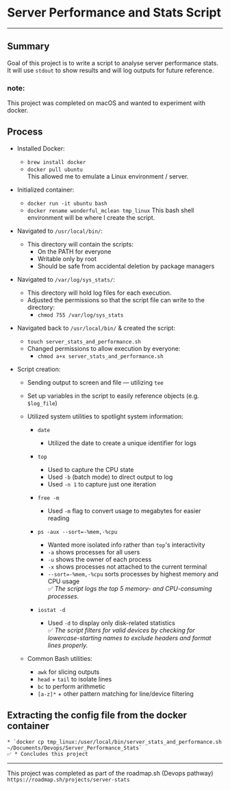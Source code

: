 # Server Performance and Stats Script
---
## Summary
Goal of this project is to write a script to analyse server performance stats.  
It will use `stdout` to show results and will log outputs for future reference.

### note:
This project was completed on macOS and wanted to experiment with docker.

## Process

* Installed Docker:
  * `brew install docker`
  * `docker pull ubuntu`  
    This allowed me to emulate a Linux environment / server.

* Initialized container:
  * `docker run -it ubuntu bash`  
  * `docker rename wonderful_mclean tmp_linux`
    This bash shell environment will be where I create the script.

* Navigated to `/usr/local/bin/`:
  * This directory will contain the scripts:
    * On the PATH for everyone
    * Writable only by root
    * Should be safe from accidental deletion by package managers

* Navigated to `/var/log/sys_stats/`:
  * This directory will hold log files for each execution.
  * Adjusted the permissions so that the script file can write to the directory:
    * `chmod 755 /var/log/sys_stats`

* Navigated back to `/usr/local/bin/` & created the script:
  * `touch server_stats_and_performance.sh`
  * Changed permissions to allow execution by everyone:
    * `chmod a+x server_stats_and_performance.sh`

* Script creation:
  * Sending output to screen and file — utilizing `tee`
  * Set up variables in the script to easily reference objects (e.g. `$log_file`)
  * Utilized system utilities to spotlight system information:
  
    * `date`  
      * Utilized the date to create a unique identifier for logs

    * `top`  
      * Used to capture the CPU state  
      * Used `-b` (batch mode) to direct output to log  
      * Used `-n 1` to capture just one iteration

    * `free -m`  
      * Used `-m` flag to convert usage to megabytes for easier reading

    * `ps -aux --sort=-%mem,-%cpu`  
      * Wanted more isolated info rather than `top`'s interactivity  
      * `-a` shows processes for all users  
      * `-u` shows the owner of each process  
      * `-x` shows processes not attached to the current terminal  
      * `--sort=-%mem,-%cpu` sorts processes by highest memory and CPU usage  
      ✅ *The script logs the top 5 memory- and CPU-consuming processes.*

    * `iostat -d`  
      * Used `-d` to display only disk-related statistics  
      ✅ *The script filters for valid devices by checking for lowercase-starting names to exclude headers and format lines properly.*

  * Common Bash utilities:
    * `awk` for slicing outputs
    * `head` + `tail` to isolate lines
    * `bc` to perform arithmetic
    * `[a-z]*` + other pattern matching for line/device filtering

## Extracting the config file from the docker container
    * `docker cp tmp_linux:/user/local/bin/server_stats_and_performance.sh ~/Documents/Devops/Server_Performance_Stats`
    ✅ * Concludes this project
---

This project was completed as part of the roadmap.sh (Devops pathway)
 `https://roadmap.sh/projects/server-stats`
